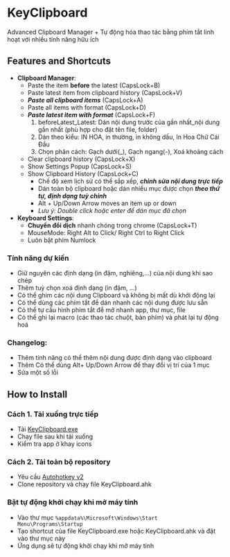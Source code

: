 # KeyClipboard

Advanced Clipboard Manager + Tự động hóa thao tác bằng phím tắt linh hoạt với nhiều tính năng hữu ích

## Features and Shortcuts

- **Clipboard Manager**:
    - Paste the item **before** the latest (CapsLock+B) 
    - Paste latest item from clipboard history (CapsLock+V)
    - ***Paste all clipboard items*** (CapsLock+A)
    - Paste all items with format (CapsLock+D)
    - ***Paste latest item with format*** (CapsLock+F)
        1. beforeLatest_Latest: Dán nội dung trước của gần nhất_nội dung gần nhất 
            (phù hợp cho đặt tên file, folder)
        2. Dán theo kiểu: IN HOA, in thường, in không dấu, In Hoa Chữ Cái Đầu
        3. Chọn phân cách: Gạch dưới(_), Gạch ngang(-), Xoá khoảng cách
    - Clear clipboard history (CapsLock+X)
    - Show Settings Popup (CapsLock+S)
    - Show Clipboard History (CapsLock+C)
        - Chế độ xem lịch sử có thể sắp xếp, ***chỉnh sửa nội dung trực tiếp***
        - Dán toàn bộ clipboard hoặc dán nhiều mục được chọn ***theo thứ tự, định dạng tuỳ chỉnh***
        - Alt + Up/Down Arrow moves an item up or down
        - *Lưu ý: Double click hoặc enter để dán mục đã chọn*
- **Keyboard Settings**:
    - **Chuyển đổi dịch** nhanh chóng trong chrome (CapsLock+T)
    - MouseMode: Right Alt to Click/ Right Ctrl to Right Click
    - Luôn bật phím Numlock 
 
### Tính năng dự kiến
- Giữ nguyên các định dạng (in đậm, nghiêng,...) của nội dung khi sao chép
- Thêm tuỳ chọn xoá định dạng (in đậm, ...)
- Có thể ghim các nội dung Clipboard và không bị mất dù khởi động lại
- Có thể dùng các phím tắt để dán nhanh các nội dung được lưu sẵn
- Có thể tự cấu hình phím tắt để mở nhanh app, thư mục, file
- Có thể ghi lại macro (các thao tác chuột, bàn phím) và phát lại tự động hoá

### Changelog:
- Thêm tính năng có thể thêm nội dung được định dạng vào clipboard
- Thêm Có thể dùng Alt+ Up/Down Arrow để thay đổi vị trí của 1 mục
- Sửa một số lỗi
## How to Install

### Cách 1. Tải xuống trực tiếp

- Tải [KeyClipboard.exe](https://github.com/nvbangg/KeyClipboard/releases/latest)
- Chạy file sau khi tải xuống
- Kiểm tra app ở khay icons
    
### Cách 2. Tải toàn bộ repository

- Yêu cầu [Autohotkey v2](https://www.autohotkey.com)
- Clone repository và chạy file KeyClipboard.ahk

### Bật tự động khởi chạy khi mở máy tính

 - Vào thư mục `%appdata%\Microsoft\Windows\Start Menu\Programs\Startup`
 - Tạo shortcut của file KeyClipboard.exe hoặc KeyClipboard.ahk và đặt vào thư mục này
 - Ứng dụng sẽ tự động khởi chạy khi mở máy tính
